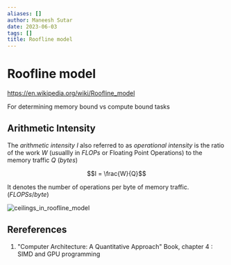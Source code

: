 ```yaml
---
aliases: []
author: Maneesh Sutar
date: 2023-06-03
tags: []
title: Roofline model
---
```


# Roofline model

<https://en.wikipedia.org/wiki/Roofline_model>

For determining memory bound vs compute bound tasks

## Arithmetic Intensity

The *arithmetic intensity* $I$ also referred to as *operational intensity* is the ratio of the work $W$ (usuallly in $FLOPs$ or Floating Point Operations) to the memory traffic $Q$ ($bytes$)

$$I = \frac{W}{Q}$$

It denotes the number of operations per byte of memory traffic. $(FLOPSs / byte)$

![ceilings_in_roofline_model](Artifacts/ceilings_in_roofline_model.jpeg)

## Rereferences

1. "Computer Architecture: A Quantitative Approach" Book, chapter 4 : SIMD and GPU programming
